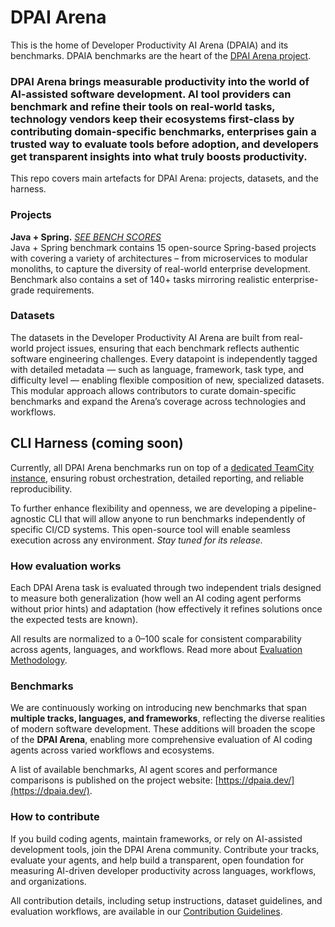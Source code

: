 # DPAI Arena

This is the home of Developer Productivity AI Arena (DPAIA) and its benchmarks. DPAIA benchmarks are the heart of the [DPAI Arena project](https://dpaia.dev/).

### DPAI Arena brings measurable productivity into the world of AI-assisted software development. AI tool providers can benchmark and refine their tools on real-world tasks, technology vendors keep their ecosystems first-class by contributing domain-specific benchmarks, enterprises gain a trusted way to evaluate tools before adoption, and developers get transparent insights into what truly boosts productivity.

This repo covers main artefacts for DPAI Arena: projects, datasets, and the harness.

### Projects

**Java \+ Spring.**  *[SEE BENCH SCORES](https://dpaia.dev/#scoreboards)*  
Java \+ Spring benchmark contains 15 open-source Spring-based projects with covering a variety of architectures – from microservices to modular monoliths, to capture the diversity of real-world enterprise development. Benchmark also contains a set of 140+ tasks mirroring realistic enterprise-grade requirements.

### Datasets

The datasets in the Developer Productivity AI Arena are built from real-world project issues, ensuring that each benchmark reflects authentic software engineering challenges. Every datapoint is independently tagged with detailed metadata — such as language, framework, task type, and difficulty level — enabling flexible composition of new, specialized datasets. This modular approach allows contributors to curate domain-specific benchmarks and expand the Arena’s coverage across technologies and workflows.

## CLI Harness (coming soon)

Currently, all DPAI Arena benchmarks run on top of a [dedicated TeamCity instance](https://dpaia.teamcity.com/), ensuring robust orchestration, detailed reporting, and reliable reproducibility.

To further enhance flexibility and openness, we are developing a pipeline-agnostic CLI that will allow anyone to run benchmarks independently of specific CI/CD systems. This open-source tool will enable seamless execution across any environment. *Stay tuned for its release.*

### How evaluation works

Each DPAI Arena task is evaluated through two independent trials designed to measure both generalization (how well an AI coding agent performs without prior hints) and adaptation (how effectively it refines solutions once the expected tests are known).

All results are normalized to a 0–100 scale for consistent comparability across agents, languages, and workflows. Read more about [Evaluation Methodology](EVALUATION.md).

### Benchmarks

We are continuously working on introducing new benchmarks that span **multiple tracks, languages, and frameworks**, reflecting the diverse realities of modern software development. These additions will broaden the scope of the **DPAI Arena**, enabling more comprehensive evaluation of AI coding agents across varied workflows and ecosystems.

A list of available benchmarks, AI agent scores and performance comparisons is published on the project website: [https://dpaia.dev/](https://dpaia.dev/).

### How to contribute

If you build coding agents, maintain frameworks, or rely on AI-assisted development tools, join the DPAI Arena community. Contribute your tracks, evaluate your agents, and help build a transparent, open foundation for measuring AI-driven developer productivity across languages, workflows, and organizations.

All contribution details, including setup instructions, dataset guidelines, and evaluation workflows, are available in our [Contribution Guidelines](CONTRIBUTION.md). 

